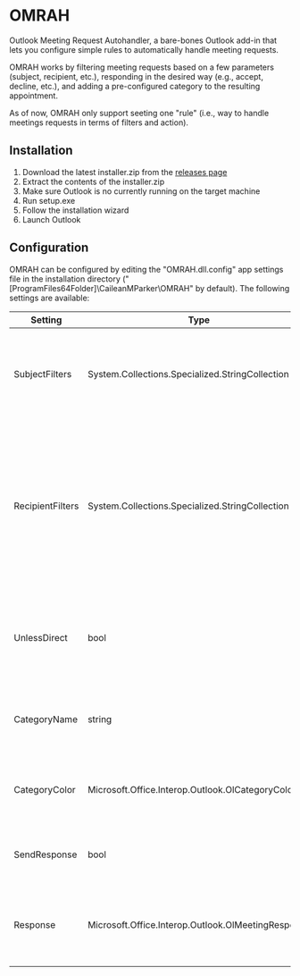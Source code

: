 # OMRAH
Outlook Meeting Request Autohandler, a bare-bones Outlook add-in that lets you configure simple rules to automatically handle meeting requests.

OMRAH works by filtering meeting requests based on a few parameters (subject, recipient, etc.), responding in the desired way (e.g., accept, decline, etc.), and adding a pre-configured category to the resulting appointment.

As of now, OMRAH only support seeting one "rule" (i.e., way to handle meetings requests in terms of filters and action).

## Installation

1. Download the latest installer.zip from the [releases page](https://github.com/CaileanMParker/OMRAH/releases)
2. Extract the contents of the installer.zip
3. Make sure Outlook is no currently running on the target machine
3. Run setup.exe
4. Follow the installation wizard
5. Launch Outlook

## Configuration

OMRAH can be configured by editing the "OMRAH.dll.config" app settings file in the installation directory ("[ProgramFiles64Folder]\CaileanMParker\OMRAH\" by default). The following settings are available:

| Setting | Type | Description | Default |
| --- | --- | --- | --- |
| SubjectFilters | System.Collections.Specialized.StringCollection | A list of substrings to match against the subject of incoming meeting requests. | "ooo", "out of office", "oof", "out of facility" |
| RecipientFilters | System.Collections.Specialized.StringCollection | A list of email addresses to match against the recipients of incoming meeting requests. Partial matches are possible and an empty value will match any recipients. | (none) |
| UnlessDirect | bool | If true, only meeting requests that are not directly addressed to the user will be handled. | False |
| CategoryName | string | The name of the category to add to appointments that match the filters. | "Other OOF" |
| CategoryColor | Microsoft.Office.Interop.Outlook.OlCategoryColor | The color of the category to add to appointments that match the filters. | olCategoryColorGray |
| SendResponse | bool | If true, a response will be sent to the meeting organizer. | False |
| Response | Microsoft.Office.Interop.Outlook.OlMeetingResponse | The type of response to set for meeting requests which mach the filters. | olMeetingTentative |